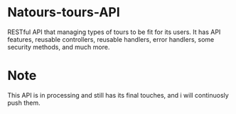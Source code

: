 # Natours-tours-API

RESTful API that managing types of tours to be fit for its users.
It has API features, reusable controllers, reusable handlers, error handlers, some security methods, and much more.

# Note

This API is in processing and still has its final touches, and i will continuosly push them.
